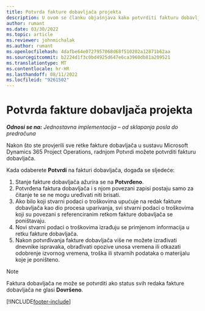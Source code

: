 ```yaml
---
title: Potvrda fakture dobavljača projekta
description: U ovom se članku objašnjava kako potvrditi fakturu dobavljača projekta u sustavu Microsoft Dynamics 365 Project Operations, kao i financijski učinak potvrđivanja fakture dobavljača projekta.
author: rumant
ms.date: 03/30/2022
ms.topic: article
ms.reviewer: johnmichalak
ms.author: rumant
ms.openlocfilehash: 4dafbe64e0727957068d68f510202a12871b62aa
ms.sourcegitcommit: b2224d1f3c0bd4925d647e6ca3960db81a209521
ms.translationtype: MT
ms.contentlocale: hr-HR
ms.lasthandoff: 08/11/2022
ms.locfileid: "9261502"
---
```

# <a name="confirm-a-project-vendor-invoice"></a>Potvrda fakture dobavljača projekta

_**Odnosi se na:** Jednostavna implementacija – od sklapanja posla do predračuna_

Nakon što ste provjerili sve retke fakture dobavljača u sustavu Microsoft Dynamics 365 Project Operations, radnjom Potvrdi možete potvrditi fakturu dobavljača.

Kada odaberete **Potvrdi** na fakturi dobavljača, događa se sljedeće:

1. Stanje fakture dobavljača ažurira se na **Potvrđeno**.
2. Potvrđena faktura dobavljača i s njom povezani zapisi postaju samo za čitanje te se ne mogu uređivati niti brisati.
3. Ako bilo koji stvarni podaci o troškovima upućuje na redak fakture dobavljača kao dio procesa uparivanja, svi stvarni podaci o troškovima koji su povezani s referenciranim retkom fakture dobavljača se poništavaju.
4. Novi stvarni podaci o troškovima izrađuju se primjenom informacija u retku fakture dobavljača.
5. Nakon potvrđivanja fakture dobavljača više ne možete izrađivati dnevnike ispravaka, obrađivati opozive unosa vremena ili otkazati odobrenje izvornog vremena, troška ili stvarnih podataka o materijalu koje je poništeno.

> [!NOTE]
> Faktura dobavljača ne može se potvrditi ako status svih redaka fakture dobavljača ne glasi **Dovršeno**.

[!INCLUDE[footer-include](../../includes/footer-banner.md)]
